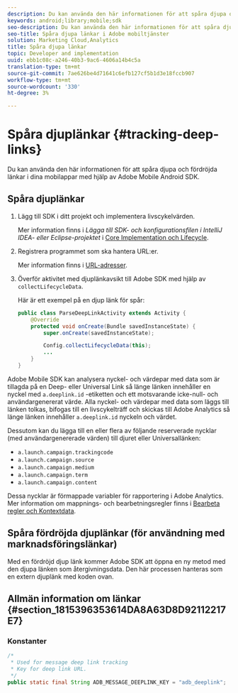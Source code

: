 ```yaml
---
description: Du kan använda den här informationen för att spåra djupa och fördröjda länkar i dina mobilappar med hjälp av Adobe Mobile Android SDK.
keywords: android;library;mobile;sdk
seo-description: Du kan använda den här informationen för att spåra djupa och fördröjda länkar i dina mobilappar med hjälp av Adobe Mobile Android SDK.
seo-title: Spåra djupa länkar i Adobe mobiltjänster
solution: Marketing Cloud,Analytics
title: Spåra djupa länkar
topic: Developer and implementation
uuid: ebb1c08c-a246-40b3-9ac6-4606a14b4c5a
translation-type: tm+mt
source-git-commit: 7ae626be4d71641c6efb127cf5b1d3e18fccb907
workflow-type: tm+mt
source-wordcount: '330'
ht-degree: 3%

---
```



# Spåra djuplänkar {#tracking-deep-links}

Du kan använda den här informationen för att spåra djupa och fördröjda länkar i dina mobilappar med hjälp av Adobe Mobile Android SDK.

## Spåra djuplänkar

1. Lägg till SDK i ditt projekt och implementera livscykelvärden.

   Mer information finns i *Lägga till SDK- och konfigurationsfilen i IntelliJ IDEA- eller Eclipse-projektet* i [Core Implementation och Lifecycle](/help/android/getting-started/dev-qs.md).

1. Registrera programmet som ska hantera URL:er.

   Mer information finns i [URL-adresser](https://developer.android.com/training/basics/intents/filters.html).
1. Överför aktivitet med djuplänkavsikt till Adobe SDK med hjälp av `collectLifecycleData`.

   Här är ett exempel på en djup länk för spår:

   ```java
   public class ParseDeepLinkActivity extends Activity { 
       @Override 
       protected void onCreate(Bundle savedInstanceState) { 
           super.onCreate(savedInstanceState); 
   
           Config.collectLifecycleData(this); 
           ... 
       } 
   }
   ```

Adobe Mobile SDK kan analysera nyckel- och värdepar med data som är tillagda på en Deep- eller Universal Link så länge länken innehåller en nyckel med `a.deeplink.id` -etiketten och ett motsvarande icke-null- och användargenererat värde. Alla nyckel- och värdepar med data som läggs till länken tolkas, bifogas till en livscykelträff och skickas till Adobe Analytics så länge länken innehåller `a.deeplink.id` nyckeln och värdet.

Dessutom kan du lägga till en eller flera av följande reserverade nycklar (med användargenererade värden) till djuret eller Universallänken:

* `a.launch.campaign.trackingcode`
* `a.launch.campaign.source`
* `a.launch.campaign.medium`
* `a.launch.campaign.term`
* `a.launch.campaign.content`

Dessa nycklar är förmappade variabler för rapportering i Adobe Analytics. Mer information om mappnings- och bearbetningsregler finns i [Bearbeta regler och Kontextdata](https://docs.adobe.com/content/help/en/analytics/admin/admin-tools/processing-rules/processing-rules.html).

## Spåra fördröjda djuplänkar (för användning med marknadsföringslänkar)

Med en fördröjd djup länk kommer Adobe SDK att öppna en ny metod med den djupa länken som återgivningsdata. Den här processen hanteras som en extern djuplänk med koden ovan.

## Allmän information om länkar {#section_1815396353614DA8A63D8D92112217E7}

### Konstanter

```java
/* 
 * Used for message deep link tracking
 * Key for deep link URL. 
 */
public static final String ADB_MESSAGE_DEEPLINK_KEY = "adb_deeplink";
```

